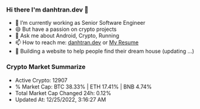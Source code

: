 ### Hi there I'm danhtran.dev 👋

- 🔭 I’m currently working as Senior Software Engineer
- 😄 But have a passion on crypto projects
- 💬 Ask me about Android, Crypto, Running 
- 📫 How to reach me: <a href="https://danhtran.dev" target="_blank">danhtran.dev</a> or <a href="Dan-Resume.pdf" target="_blank">My Resume</a>
- 🌱 Building a website to help people find their dream house (updating ...)

### Crypto Market Summarize
- Active Crypto: 12907
- % Market Cap: BTC 38.33% | ETH 17.41% | BNB 4.74%
- Total Market Cap Changed 24h: 0.12%
- Updated At: 12/25/2022, 3:16:27 AM
